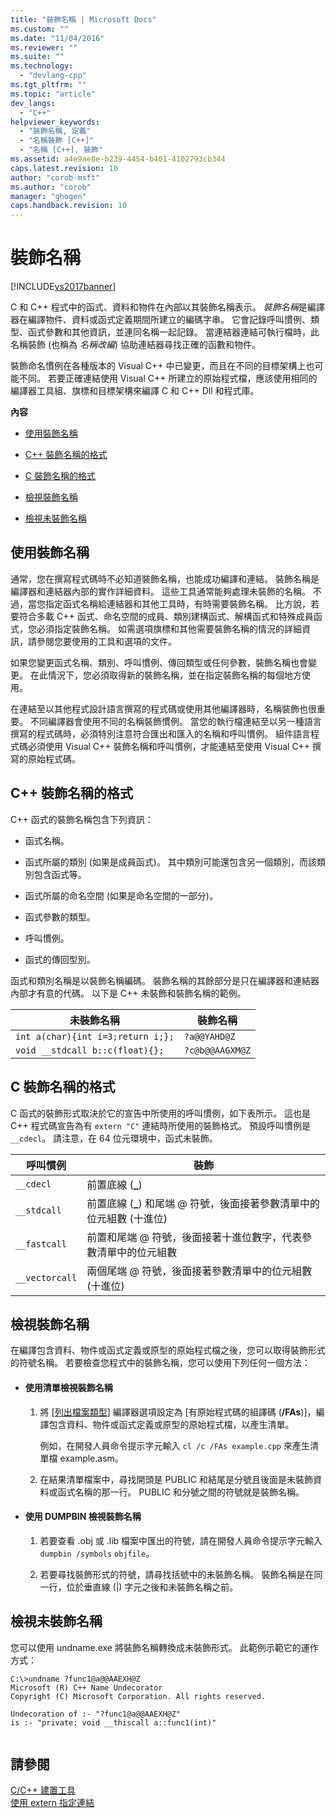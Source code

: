 ```yaml
---
title: "裝飾名稱 | Microsoft Docs"
ms.custom: ""
ms.date: "11/04/2016"
ms.reviewer: ""
ms.suite: ""
ms.technology: 
  - "devlang-cpp"
ms.tgt_pltfrm: ""
ms.topic: "article"
dev_langs: 
  - "C++"
helpviewer_keywords: 
  - "裝飾名稱, 定義"
  - "名稱裝飾 [C++]"
  - "名稱 [C++], 裝飾"
ms.assetid: a4e9ae8e-b239-4454-b401-4102793cb344
caps.latest.revision: 10
author: "corob-msft"
ms.author: "corob"
manager: "ghogen"
caps.handback.revision: 10
---
```

# 裝飾名稱
[!INCLUDE[vs2017banner](../../assembler/inline/includes/vs2017banner.md)]

C 和 C\+\+ 程式中的函式、資料和物件在內部以其裝飾名稱表示。  *裝飾名稱*是編譯器在編譯物件、資料或函式定義期間所建立的編碼字串。  它會記錄呼叫慣例、類型、函式參數和其他資訊，並連同名稱一起記錄。  當連結器連結可執行檔時，此名稱裝飾 \(也稱為 *名稱改編*\) 協助連結器尋找正確的函數和物件。  
  
 裝飾命名慣例在各種版本的 Visual C\+\+ 中已變更，而且在不同的目標架構上也可能不同。  若要正確連結使用 Visual C\+\+ 所建立的原始程式檔，應該使用相同的編譯器工具組、旗標和目標架構來編譯 C 和 C\+\+ Dll 和程式庫。  
  
 **內容**  
  
-   [使用裝飾名稱](#Using)  
  
-   [C\+\+ 裝飾名稱的格式](#Format)  
  
-   [C 裝飾名稱的格式](#FormatC)  
  
-   [檢視裝飾名稱](#Viewing)  
  
-   [檢視未裝飾名稱](#Undecorated)  
  
##  <a name="Using"></a> 使用裝飾名稱  
 通常，您在撰寫程式碼時不必知道裝飾名稱，也能成功編譯和連結。  裝飾名稱是編譯器和連結器內部的實作詳細資料。  這些工具通常能夠處理未裝飾的名稱。  不過，當您指定函式名稱給連結器和其他工具時，有時需要裝飾名稱。  比方說，若要符合多載 C\+\+ 函式、命名空間的成員、類別建構函式、解構函式和特殊成員函式，您必須指定裝飾名稱。  如需選項旗標和其他需要裝飾名稱的情況的詳細資訊，請參閱您要使用的工具和選項的文件。  
  
 如果您變更函式名稱、類別、呼叫慣例、傳回類型或任何參數，裝飾名稱也會變更。  在此情況下，您必須取得新的裝飾名稱，並在指定裝飾名稱的每個地方使用。  
  
 在連結至以其他程式設計語言撰寫的程式碼或使用其他編譯器時，名稱裝飾也很重要。  不同編譯器會使用不同的名稱裝飾慣例。  當您的執行檔連結至以另一種語言撰寫的程式碼時，必須特別注意符合匯出和匯入的名稱和呼叫慣例。  組件語言程式碼必須使用 Visual C\+\+ 裝飾名稱和呼叫慣例，才能連結至使用 Visual C\+\+ 撰寫的原始程式碼。  
  
##  <a name="Format"></a> C\+\+ 裝飾名稱的格式  
 C\+\+ 函式的裝飾名稱包含下列資訊：  
  
-   函式名稱。  
  
-   函式所屬的類別 \(如果是成員函式\)。  其中類別可能還包含另一個類別，而該類別包含函式等。  
  
-   函式所屬的命名空間 \(如果是命名空間的一部分\)。  
  
-   函式參數的類型。  
  
-   呼叫慣例。  
  
-   函式的傳回型別。  
  
 函式和類別名稱是以裝飾名稱編碼。  裝飾名稱的其餘部分是只在編譯器和連結器內部才有意的代碼。  以下是 C\+\+ 未裝飾和裝飾名稱的範例。  
  
|未裝飾名稱|裝飾名稱|  
|-----------|----------|  
|`int a(char){int i=3;return i;};`|`?a@@YAHD@Z`|  
|`void __stdcall b::c(float){};`|`?c@b@@AAGXM@Z`|  
  
##  <a name="FormatC"></a> C 裝飾名稱的格式  
 C 函式的裝飾形式取決於它的宣告中所使用的呼叫慣例，如下表所示。  這也是 C\+\+ 程式碼宣告為有 `extern "C"` 連結時所使用的裝飾格式。  預設呼叫慣例是 `__cdecl`。  請注意，在 64 位元環境中，函式未裝飾。  
  
|呼叫慣例|裝飾|  
|----------|--------|  
|`__cdecl`|前置底線 \(**\_**\)|  
|`__stdcall`|前置底線 \(**\_**\) 和尾端 @ 符號，後面接著參數清單中的位元組數 \(十進位\)|  
|`__fastcall`|前置和尾端 @ 符號，後面接著十進位數字，代表參數清單中的位元組數|  
|`__vectorcall`|兩個尾端 @ 符號，後面接著參數清單中的位元組數 \(十進位\)|  
  
##  <a name="Viewing"></a> 檢視裝飾名稱  
 在編譯包含資料、物件或函式定義或原型的原始程式檔之後，您可以取得裝飾形式的符號名稱。  若要檢查您程式中的裝飾名稱，您可以使用下列任何一個方法：  
  
-   #### 使用清單檢視裝飾名稱  
  
    1.  將 \[[列出檔案類型](../../build/reference/fa-fa-listing-file.md)\] 編譯器選項設定為 \[有原始程式碼的組譯碼 \(**\/FAs**\)\]，編譯包含資料、物件或函式定義或原型的原始程式檔，以產生清單。  
  
         例如，在開發人員命令提示字元輸入 `cl /c /FAs example.cpp` 來產生清單檔 example.asm。  
  
    2.  在結果清單檔案中，尋找開頭是 PUBLIC 和結尾是分號且後面是未裝飾資料或函式名稱的那一行。  PUBLIC 和分號之間的符號就是裝飾名稱。  
  
-   #### 使用 DUMPBIN 檢視裝飾名稱  
  
    1.  若要查看 .obj 或 .lib 檔案中匯出的符號，請在開發人員命令提示字元輸入 `dumpbin /symbols` `objfile`。  
  
    2.  若要尋找裝飾形式的符號，請尋找括號中的未裝飾名稱。  裝飾名稱是在同一行，位於垂直線 \(&#124;\) 字元之後和未裝飾名稱之前。  
  
##  <a name="Undecorated"></a> 檢視未裝飾名稱  
 您可以使用 undname.exe 將裝飾名稱轉換成未裝飾形式。  此範例示範它的運作方式：  
  
```  
C:\>undname ?func1@a@@AAEXH@Z  
Microsoft (R) C++ Name Undecorator  
Copyright (C) Microsoft Corporation. All rights reserved.  
  
Undecoration of :- "?func1@a@@AAEXH@Z"  
is :- "private: void __thiscall a::func1(int)"  
  
```  
  
## 請參閱  
 [C\/C\+\+ 建置工具](../../build/reference/c-cpp-build-tools.md)   
 [使用 extern 指定連結](../../cpp/using-extern-to-specify-linkage.md)